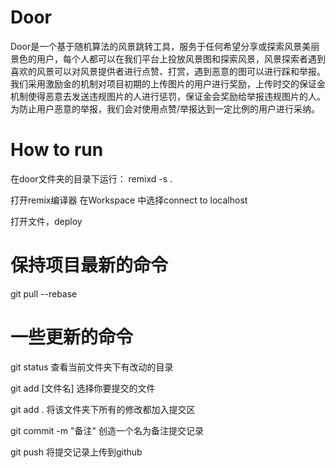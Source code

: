 # Door

Door是一个基于随机算法的风景跳转工具，服务于任何希望分享或探索风景美丽景色的用户，每个人都可以在我们平台上投放风景图和探索风景，风景探索者遇到喜欢的风景可以对风景提供者进行点赞、打赏，遇到恶意的图可以进行踩和举报。我们采用激励金的机制对项目初期的上传图片的用户进行奖励，上传时交的保证金机制使得恶意去发送违规图片的人进行惩罚，保证金会奖励给举报违规图片的人。为防止用户恶意的举报，我们会对使用点赞/举报达到一定比例的用户进行采纳。

# How to run

在door文件夹的目录下运行：
remixd -s .

打开remix编译器
在Workspace 中选择connect to localhost

打开文件，deploy

# 保持项目最新的命令

git pull --rebase

# 一些更新的命令

git status
查看当前文件夹下有改动的目录

git add [文件名] 
选择你要提交的文件

git add .
将该文件夹下所有的修改都加入提交区

git commit -m "备注"
创造一个名为备注提交记录

git push
将提交记录上传到github
